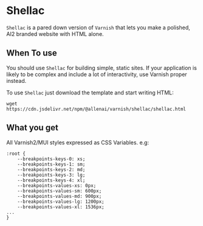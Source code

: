 # Shellac

`Shellac` is a pared down version of `Varnish` that lets you make a polished, AI2 branded website with HTML alone.

## When To use

You should use `Shellac` for building simple, static sites. If your application is likely to be complex and include a lot of interactivity, use Varnish proper instead.

To use `Shellac` just download the template and start writing HTML:

`wget https://cdn.jsdelivr.net/npm/@allenai/varnish/shellac/shellac.html`

## What you get

All Varnish2/MUI styles expressed as CSS Variables.
e.g:

```
:root {
    --breakpoints-keys-0: xs;
    --breakpoints-keys-1: sm;
    --breakpoints-keys-2: md;
    --breakpoints-keys-3: lg;
    --breakpoints-keys-4: xl;
    --breakpoints-values-xs: 0px;
    --breakpoints-values-sm: 600px;
    --breakpoints-values-md: 900px;
    --breakpoints-values-lg: 1200px;
    --breakpoints-values-xl: 1536px;
...
}
```
